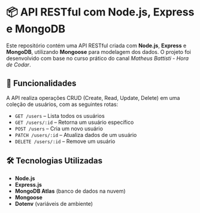 # 📦 API RESTful com Node.js, Express e MongoDB

Este repositório contém uma API RESTful criada com **Node.js**, **Express** e **MongoDB**, utilizando **Mongoose** para modelagem dos dados. O projeto foi desenvolvido com base no curso prático do canal *Matheus Battisti - Hora de Codar*.

## 🚀 Funcionalidades

A API realiza operações CRUD (Create, Read, Update, Delete) em uma coleção de usuários, com as seguintes rotas:

- `GET /users` – Lista todos os usuários
- `GET /users/:id` – Retorna um usuário específico
- `POST /users` – Cria um novo usuário
- `PATCH /users/:id` – Atualiza dados de um usuário
- `DELETE /users/:id` – Remove um usuário

## 🛠️ Tecnologias Utilizadas

- **Node.js**
- **Express.js**
- **MongoDB Atlas** (banco de dados na nuvem)
- **Mongoose**
- **Dotenv** (variáveis de ambiente)
